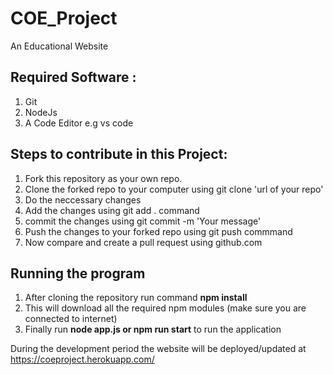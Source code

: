 # COE_Project
An Educational Website

## Required Software :
1. Git
2. NodeJs
3. A Code Editor e.g vs code
## Steps to contribute in this Project:
1. Fork this repository as your own repo.
2. Clone the forked repo to your computer using git clone 'url of your repo'
3. Do the neccessary changes
4. Add the changes using git add . command
5. commit the changes using  git commit -m 'Your message'
6. Push the changes to your forked repo using git push commmand
7. Now compare and create a pull request using github.com

## Running the program
1. After cloning the repository run command **npm install**
2. This will download all the required npm modules (make sure you are connected to internet)
3. Finally run **node app.js or npm run start** to run the application

During the development period the website will be deployed/updated at https://coeproject.herokuapp.com/
